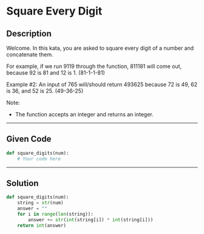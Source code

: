 # Square Every Digit

## Description
Welcome. In this kata, you are asked to square every digit of a number and concatenate them.

For example, if we run 9119 through the function, 811181 will come out, because 92 is 81 and 12 is 1. (81-1-1-81)

Example #2: An input of 765 will/should return 493625 because 72 is 49, 62 is 36, and 52 is 25. (49-36-25)

Note: 
* The function accepts an integer and returns an integer.

---

## Given Code

```python
def square_digits(num):
    # Your code here
```

---

## Solution

```python
def square_digits(num):
    string = str(num)
    answer = ""
    for i in range(len(string)):
        answer += str(int(string[i]) * int(string[i]))
    return int(answer)
```